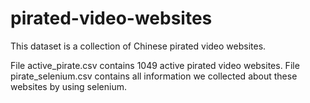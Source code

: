 # pirated-video-websites
This dataset is a collection of Chinese pirated video websites.

File active_pirate.csv contains 1049 active pirated video websites.
File pirate_selenium.csv contains all information we collected about these websites by using selenium.
